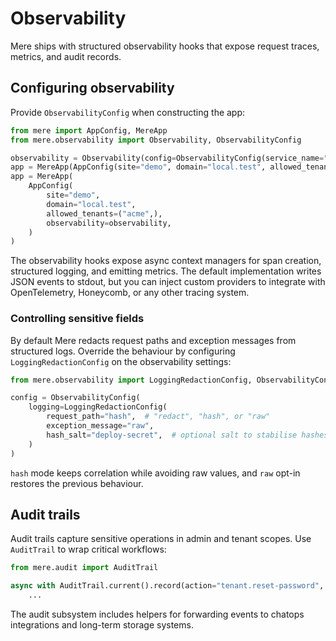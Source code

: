 # Observability

Mere ships with structured observability hooks that expose request traces, metrics, and audit records.

## Configuring observability

Provide `ObservabilityConfig` when constructing the app:

```python
from mere import AppConfig, MereApp
from mere.observability import Observability, ObservabilityConfig

observability = Observability(config=ObservabilityConfig(service_name="mere-demo"))
app = MereApp(AppConfig(site="demo", domain="local.test", allowed_tenants=("acme",)))
app = MereApp(
    AppConfig(
        site="demo",
        domain="local.test",
        allowed_tenants=("acme",),
        observability=observability,
    )
)
```

The observability hooks expose async context managers for span creation, structured logging, and
emitting metrics. The default implementation writes JSON events to stdout, but you can inject custom
providers to integrate with OpenTelemetry, Honeycomb, or any other tracing system.

### Controlling sensitive fields

By default Mere redacts request paths and exception messages from structured logs. Override the
behaviour by configuring `LoggingRedactionConfig` on the observability settings:

```python
from mere.observability import LoggingRedactionConfig, ObservabilityConfig

config = ObservabilityConfig(
    logging=LoggingRedactionConfig(
        request_path="hash",  # "redact", "hash", or "raw"
        exception_message="raw",
        hash_salt="deploy-secret",  # optional salt to stabilise hashes
    )
)
```

`hash` mode keeps correlation while avoiding raw values, and `raw` opt-in restores the previous
behaviour.

## Audit trails

Audit trails capture sensitive operations in admin and tenant scopes. Use `AuditTrail` to wrap critical
workflows:

```python
from mere.audit import AuditTrail

async with AuditTrail.current().record(action="tenant.reset-password", tenant=tenant.tenant):
    ...
```

The audit subsystem includes helpers for forwarding events to chatops integrations and long-term
storage systems.

